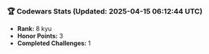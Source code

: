 ### 🏆 Codewars Stats (Updated: 2025-04-15 06:12:44 UTC)

- **Rank:** 8 kyu
- **Honor Points:** 3
- **Completed Challenges:** 1
